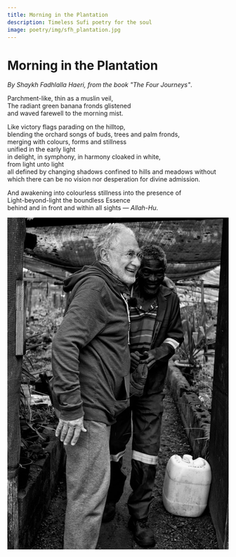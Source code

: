 ```yaml
---
title: Morning in the Plantation
description: Timeless Sufi poetry for the soul
image: poetry/img/sfh_plantation.jpg
---
```


# Morning in the Plantation

_By Shaykh Fadhlalla Haeri, from the book "The Four Journeys"_.

Parchment-like, thin as a muslin veil,  
The radiant green banana fronds glistened  
and waved farewell to the morning mist.  

Like victory flags parading on the hilltop,  
blending the orchard songs of buds, trees and palm fronds,  
merging with colours, forms and stillness  
unified in the early light  
in delight, in symphony, in harmony cloaked in white,  
from light unto light  
all defined by changing shadows confined to hills and meadows without   
which there can be no vision nor desperation for divine admission.  
  
And awakening into colourless stillness into the presence of  
Light-beyond-light the boundless Essence  
behind and in front and within all sights — _Allah-Hu_.

![Plantation Morning](./img/sfh_plantation.jpg)